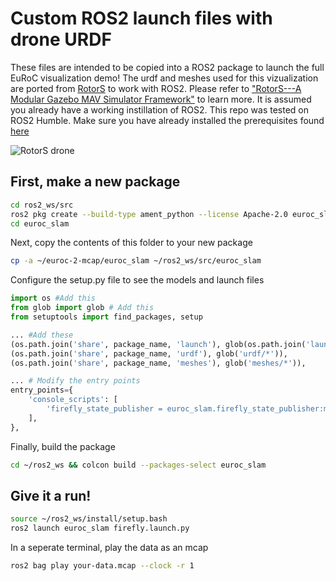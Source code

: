 # Custom ROS2 launch files with drone URDF
These files are intended to be copied into a ROS2 package to launch the full EuRoC visualization demo! The urdf and meshes used for this vizualization are ported from [RotorS](https://github.com/ethz-asl/rotors_simulator) to work with ROS2. Please refer to ["RotorS---A Modular Gazebo MAV Simulator Framework"](https://link.springer.com/chapter/10.1007/978-3-319-26054-9_23) to learn more. It is assumed you already have a working instillation of ROS2. This repo was tested on ROS2 Humble. Make sure you have already installed the prerequisites found [here](../README.md)

![RotorS drone](../imgs/close.png)

## First, make a new package
```bash
cd ros2_ws/src
ros2 pkg create --build-type ament_python --license Apache-2.0 euroc_slam
cd euroc_slam
```
Next, copy the contents of this folder to your new package
```bash
cp -a ~/euroc-2-mcap/euroc_slam ~/ros2_ws/src/euroc_slam
```
Configure the setup.py file to see the models and launch files
```python
import os #Add this
from glob import glob # Add this
from setuptools import find_packages, setup

... #Add these
(os.path.join('share', package_name, 'launch'), glob(os.path.join('launch', '*launch.[pxy][yma]*'))),
(os.path.join('share', package_name, 'urdf'), glob('urdf/*')),
(os.path.join('share', package_name, 'meshes'), glob('meshes/*')),

... # Modify the entry points
entry_points={
    'console_scripts': [
        'firefly_state_publisher = euroc_slam.firefly_state_publisher:main',
    ],
},
```
Finally, build the package
```bash
cd ~/ros2_ws && colcon build --packages-select euroc_slam
```
## Give it a run!
```bash
source ~/ros2_ws/install/setup.bash
ros2 launch euroc_slam firefly.launch.py
```
In a seperate terminal, play the data as an mcap
```bash
ros2 bag play your-data.mcap --clock -r 1
```